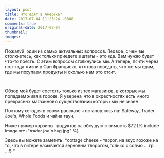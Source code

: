 ```yaml
---
layout: post
title: Что едят в Америке?
date: 2017-07-04 11:25:24 -0800
comments: true
original-date: 2017-07-04
thumbnail: 
images:
---
```


Пожалуй, один из самых актуальных вопросов. Первое, с чем вы столкнетесь, как только приедете в штаты - это еда. Вам нужно будет что-то поесть. 
С этим вопросом столкнулись мы. А теперь, почти через пол-года жизни в Сан Франциско, я готова поведать, что же мы едим, где мы покупаем продукты и сколько нам это стоит.
 
<!--separate--> 

Обзор мой будет состоять только из тех магазинов, в которые мы попадаем живя в городе. Я уверена, что в окрестностях есть много прекрасных магазинов о существовании которых мы не знаем. 

Поэтому сегодня в своем рассказе я остановлюсь на: Safeway, Trader Joe's, Whole Foods и чайна таун. 

Ниже пример корзины продуктов на обсущую стоимость $72
{% include image src="trader joe's bag.jpg" %}

Здесь вы можете заметить:
*cottage cheese - творог. на вкус похоже на то, что в питере называется зерновым творогом, только с солью ... гр ...$
 *